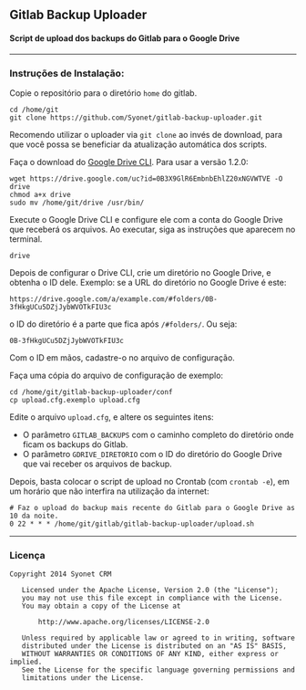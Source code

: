 ## Gitlab Backup Uploader
#### Script de upload dos backups do Gitlab para o Google Drive

--------

### Instruções de Instalação:

Copie o repositório para o diretório `home` do gitlab.

```
cd /home/git
git clone https://github.com/Syonet/gitlab-backup-uploader.git
```

Recomendo utilizar o uploader via `git clone` ao invés de download, para que você possa se beneficiar da atualização automática dos scripts.

Faça o download do [Google Drive CLI](https://github.com/prasmussen/gdrive#installation). Para usar a versão 1.2.0:

```
wget https://drive.google.com/uc?id=0B3X9GlR6EmbnbEhlZ20xNGVWTVE -O drive
chmod a+x drive
sudo mv /home/git/drive /usr/bin/
```

Execute o Google Drive CLI e configure ele com a conta do Google Drive que receberá os arquivos. Ao executar, siga as instruções que aparecem no terminal.

```
drive
```

Depois de configurar o Drive CLI, crie um diretório no Google Drive, e obtenha o ID dele. Exemplo: se a URL do diretório no Google Drive é este:

```
https://drive.google.com/a/example.com/#folders/0B-3fHkgUCu5DZjJybWVOTkFIU3c
```

o ID do diretório é a parte que fica após `/#folders/`. Ou seja:

```
0B-3fHkgUCu5DZjJybWVOTkFIU3c
```

Com o ID em mãos, cadastre-o no arquivo de configuração.

Faça uma cópia do arquivo de configuração de exemplo:

```
cd /home/git/gitlab-backup-uploader/conf
cp upload.cfg.exemplo upload.cfg
```

Edite o arquivo `upload.cfg`, e altere os seguintes itens:

* O parâmetro `GITLAB_BACKUPS` com o caminho completo do diretório onde ficam os backups do Gitlab.
* O parâmetro `GDRIVE_DIRETORIO` com o ID do diretório do Google Drive que vai receber os arquivos de backup.

Depois, basta colocar o script de upload no Crontab (com `crontab -e`), em um horário que não interfira na utilização da internet:

```
# Faz o upload do backup mais recente do Gitlab para o Google Drive as 10 da noite.
0 22 * * * /home/git/gitlab/gitlab-backup-uploader/upload.sh
```

_____


### Licença

```
Copyright 2014 Syonet CRM

   Licensed under the Apache License, Version 2.0 (the "License");
   you may not use this file except in compliance with the License.
   You may obtain a copy of the License at

       http://www.apache.org/licenses/LICENSE-2.0

   Unless required by applicable law or agreed to in writing, software
   distributed under the License is distributed on an "AS IS" BASIS,
   WITHOUT WARRANTIES OR CONDITIONS OF ANY KIND, either express or implied.
   See the License for the specific language governing permissions and
   limitations under the License.
```
